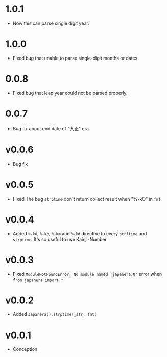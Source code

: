 # 1.0.1
- Now this can parse single digit year.

# 1.0.0
- Fixed bug that unable to parse single-digit months or dates

# 0.0.8
- Fixed bug that leap year could not be parsed properly.

# 0.0.7
- Bug fix about end date of "大正" era.

# v0.0.6
- Bug fix

# v0.0.5
- Fixed The bug `strptime` don't return collect result when "%-kO" in `fmt`

# v0.0.4
- Added `%-kO`, `%-ko`, `%-km` and `%-kd` directive to every `strftime` and `strptime`. It's so useful to use Kainji-Number.

# v0.0.3
- Fixed `ModuleNotFoundError: No module named 'japanera.0'` error when `from japanera import *`

# v0.0.2
- Added `Japanera().strptime(_str, fmt)`

# v0.0.1
- Conception